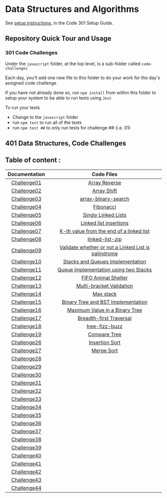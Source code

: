 # Data Structures and Algorithms

See [setup instructions](https://codefellows.github.io/setup-guide/code-301/3-code-challenges), in the Code 301 Setup Guide.

## Repository Quick Tour and Usage

### 301 Code Challenges

Under the `javascript` folder, at the top level, is a sub-folder called `code-challenges`

Each day, you'll add one new file to this folder to do your work for the day's assigned code challenge

If you have not already done so, run `npm install` from within this folder to setup your system to be able to run tests using `Jest`

To run your tests

- Change to the `javascript` folder
- run `npm test` to run all of the tests
- run `npm test ##` to only run tests for challenge ## (i.e. 01)

## 401 Data Structures, Code Challenges

## **Table of content :**

| Documentation | Code Files     |
|:-------------:|:--------------:|
| [Challenge01](./javascript/Code_Challenges/code_challenge_01/README.md)   | [Array Reverse](./javascript/Code_Challenges/code_challenge_01/README.md)  |
| [Challenge02](./javascript/Code_Challenges/code_challenge_02/README.md)   |[Array Shift](./javascript/Code_Challenges/code_challenge_02/README.md)|
| [Challenge03](./javascript/Code_Challenges/code_challenge_03/README.md)   |[array-binary-search](./javascript/Code_Challenges/code_challenge_03/README.md)|
| [Challenge04](https://docs.google.com/spreadsheets/d/17v9EHZSx1pWw0zlSFUC3xtqhZoHqw1BM5FRgKkA0nUQ/edit#gid=434282659)   |[Fibonacci](https://docs.google.com/spreadsheets/d/17v9EHZSx1pWw0zlSFUC3xtqhZoHqw1BM5FRgKkA0nUQ/edit#gid=434282659)|
| [Challenge05](./javascript/Code_Challenges/code_challenge_05/README.md)   |[Singly Linked Lists](./javascript/Code_Challenges/code_challenge_05)|
| [Challenge06](./javascript/Code_Challenges/code_challenge_06/README.md)   |[Linked list insertions](./javascript/Code_Challenges/code_challenge_06/)|
| [Challenge07](./javascript/Code_Challenges/code_challenge_07/README.md)   |[K-th value from the end of a linked list](./javascript/Code_Challenges/code_challenge_07/)|
| [Challenge08](./javascript//Code_Challenges/code_challenge_08/)   |[linked-list-zip](./javascript/Code_Challenges/code_challenge_08/README.md)|
| [Challenge09](https://docs.google.com/spreadsheets/d/1eotYV5CijiJlkBWxLlElD_krW-PlwQ-NBnpzukW1pVE/edit#gid=0)   |[Validate whether or not a Linked List is palindrome](https://docs.google.com/spreadsheets/d/1eotYV5CijiJlkBWxLlElD_krW-PlwQ-NBnpzukW1pVE/edit#gid=0)|
| [Challenge10](./javascript//Code_Challenges//code_challenge_10/README.md)   |[Stacks and Queues Implementation](./javascript/Code_Challenges/code_challenge_10/)|
| [Challenge11](./javascript//Code_Challenges/code_challenge_11/README.md)   |[Queue Implementation using two Stacks ](./javascript/Code_Challenges/code_challenge_11/)|
| [Challenge12](./javascript//Code_Challenges/code_challenge_12/README.md)   |[FIFO Animal Shelter](./javascript/Code_Challenges/code_challenge_12/AnimalShelter_queue/AnimalShelter.js)|
| [Challenge13](./javascript/Code_Challenges/code_challenge_13/README.md)   |[Multi-bracket Validation](./javascript/Code_Challenges/code_challenge_13/bracket_validator.js)|
| [Challenge14](https://docs.google.com/spreadsheets/d/1Zlrq6lnlUAVf1ySAZ-axyAxqAuwi-Wr1otVNu1OmFfU/edit#gid=478237627)   |[Max stack](https://docs.google.com/spreadsheets/d/1Zlrq6lnlUAVf1ySAZ-axyAxqAuwi-Wr1otVNu1OmFfU/edit#gid=478237627)|
| [Challenge15](./javascript/Code_Challenges/code_challenge_15/README.md)   |[Binary Tree and BST Implementation](./javascript/Code_Challenges/code_challenge_15/binary-tree.js)|
| [Challenge16](./javascript/Code_Challenges/code_challenge_16/README.md)   |[Maximum Value in a Binary Tree](./javascript/Code_Challenges/code_challenge_16/binary-tree.js)|
| [Challenge17](./javascript/Code_Challenges/code_challenge_17/README.md)   |[Breadth-first Traversal](./javascript/Code_Challenges/code_challenge_17/Breadth-first.js)|
| [Challenge18](./javascript//Code_Challenges/code_challenge_18/README.md)   |[tree-fizz-buzz](./javascript/Code_Challenges/code_challenge_18/fizz%20_buzz_tree.js)|
| [Challenge19](https://docs.google.com/spreadsheets/d/1aNHFGctrM2hOrtb5HpM4ZmqQT8cwpbwY4MfR738L5HI/edit#gid=1569103706)   |[Compare Tree](https://docs.google.com/spreadsheets/d/1aNHFGctrM2hOrtb5HpM4ZmqQT8cwpbwY4MfR738L5HI/edit#gid=1569103706)|
| [Challenge26](./javascript/Code_Challenges/code_challenge_26/README.md)   |[Insertion Sort](./javascript/Code_Challenges/code_challenge_26/insertion_sort.js)|
| [Challenge27](./javascript/Code_Challenges/code_challenge_27/README.md)   |[Merge Sort](./javascript/Code_Challenges/code_challenge_27/mergeSort.js)|
| [Challenge28]()   |[]()|
| [Challenge29]()   |[]()|
| [Challenge30]()   |[]()|
| [Challenge31]()   |[]()|
| [Challenge32]()   |[]()|
| [Challenge33]()   |[]()|
| [Challenge34]()   |[]()|
| [Challenge35]()   |[]()|
| [Challenge36]()   |[]()|
| [Challenge37]()   |[]()|
| [Challenge38]()   |[]()|
| [Challenge39]()   |[]()|
| [Challenge40]()   |[]()|
| [Challenge41]()   |[]()|
| [Challenge42]()   |[]()|
| [Challenge43]()   |[]()|
| [Challenge44]()   |[]()|


